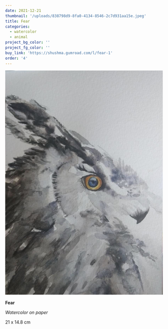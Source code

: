 ```yaml
---
date: 2021-12-21
thumbnail: '/uploads/838798d9-8fa0-4134-8546-2c7d931aa15e.jpeg'
title: Fear
categories:
  - watercolor
  - animal
project_bg_color: ''
project_fg_color: ''
buy_link: 'https://shushma.gumroad.com/l/fear-1'
order: '4'
---
```


![](/uploads/838798d9-8fa0-4134-8546-2c7d931aa15e.jpeg)

**Fear**

_Watercolor on paper_

21 x 14.8 cm
